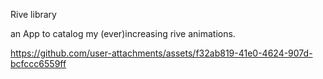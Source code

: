 Rive library

  an App to catalog my (ever)increasing rive animations.



https://github.com/user-attachments/assets/f32ab819-41e0-4624-907d-bcfccc6559ff

